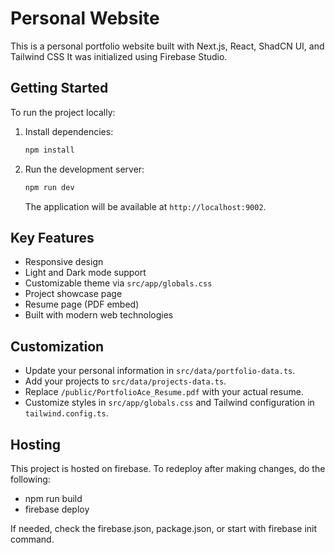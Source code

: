 # Personal Website

This is a personal portfolio website built with Next.js, React, ShadCN UI, and Tailwind CSS
It was initialized using Firebase Studio.

## Getting Started

To run the project locally:

1.  Install dependencies:
    ```bash
    npm install
    ```
2.  Run the development server:
    ```bash
    npm run dev
    ```
    The application will be available at `http://localhost:9002`.

## Key Features

- Responsive design
- Light and Dark mode support
- Customizable theme via `src/app/globals.css`
- Project showcase page
- Resume page (PDF embed)
- Built with modern web technologies

## Customization

- Update your personal information in `src/data/portfolio-data.ts`.
- Add your projects to `src/data/projects-data.ts`.
- Replace `/public/PortfolioAce_Resume.pdf` with your actual resume.
- Customize styles in `src/app/globals.css` and Tailwind configuration in `tailwind.config.ts`.

## Hosting

This project is hosted on firebase. To redeploy after making changes, do the following:
- npm run build
- firebase deploy

If needed, check the firebase.json, package.json, or start with firebase init command.
